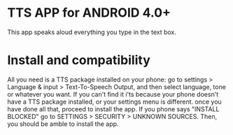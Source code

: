 # TTS APP for ANDROID 4.0+
This app speaks aloud everything you type in the text box.
# Install and compatibility
All you need is a TTS package installed on your phone: go to settings > Language & input > Text-To-Speech Output, and then select language, tone or whatever you want. If you can't find it i'ts because your phone doesn't have a TTS package installed, or your settings menu is different. once you have done all that, proceed to install the app. If you phone says "INSTALL BLOCKED" go to SETTINGS > SECURITY > UNKNOWN SOURCES. Then, you should be amble to install the app.


